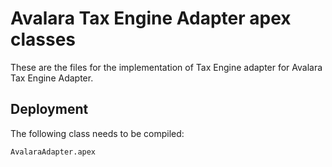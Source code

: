 # Avalara Tax Engine Adapter apex classes

These are the files for the implementation of Tax Engine  adapter for Avalara Tax Engine Adapter.

## Deployment

The following class needs to be compiled:

```
AvalaraAdapter.apex

```
